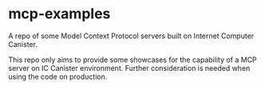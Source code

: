 # mcp-examples
A repo of some Model Context Protocol servers built on Internet Computer Canister. 

This repo only aims to provide some showcases for the capability of a MCP server on IC Canister environment. Further consideration is needed when using the code on production. 